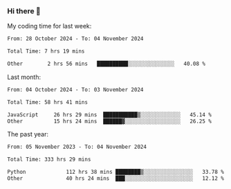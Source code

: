 ### Hi there 👋

My coding time for last week:

<!--START_SECTION:week-->

```txt
From: 28 October 2024 - To: 04 November 2024

Total Time: 7 hrs 19 mins

Other        2 hrs 56 mins   ██████████░░░░░░░░░░░░░░░   40.08 %
```

<!--END_SECTION:week-->

Last month:

<!--START_SECTION:month-->

```txt
From: 04 October 2024 - To: 03 November 2024

Total Time: 58 hrs 41 mins

JavaScript     26 hrs 29 mins  ███████████▒░░░░░░░░░░░░░   45.14 %
Other          15 hrs 24 mins  ██████▓░░░░░░░░░░░░░░░░░░   26.25 %
```

<!--END_SECTION:month-->

The past year:

<!--START_SECTION:year-->

```txt
From: 05 November 2023 - To: 04 November 2024

Total Time: 333 hrs 29 mins

Python             112 hrs 38 mins ████████▒░░░░░░░░░░░░░░░░   33.78 %
Other              40 hrs 24 mins  ███░░░░░░░░░░░░░░░░░░░░░░   12.12 %
```

<!--END_SECTION:year-->
